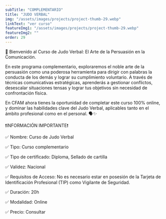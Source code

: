 ```yaml
---
subTitle: "COMPLEMENTARIO" 
title: "JUDO VERBAL"
img: "/assets/images/projects/project-thumb-29.webp"
linkText: "ver curso"
featureImg1: "/assets/images/projects/project-thumb-29.webp"
featureImg2: ""
order: 29
---
```

🧠 Bienvenido al Curso de Judo Verbal: El Arte de la Persuasión en la Comunicación.

En este programa complementario, exploraremos el noble arte de la persuasión como una poderosa herramienta para dirigir con palabras la conducta de los demás y lograr su cumplimiento voluntario. A través de técnicas comunicativas estratégicas, aprenderás a gestionar conflictos, desescalar situaciones tensas y lograr tus objetivos sin necesidad de confrontación física.

En CFAM ahora tienes la oportunidad de completar este curso 100% online, y dominar las habilidades clave del Judo Verbal, aplicables tanto en el ámbito profesional como en el personal. 🗣️✨

❗️INFORMACIÓN IMPORTANTE❗️

✅ Nombre: Curso de Judo Verbal

✅ Tipo: Curso complementario

✅ Tipo de certificado: Diploma, Sellado de cartilla

✅ Validez: Nacional

✅ Requisitos de Acceso: No es necesario estar en posesión de la Tarjeta de Identificación Profesional (TIP) como Vigilante de Seguridad.

✅ Duración: 20h

✅ Modalidad: Online

✅ Precio: Consultar